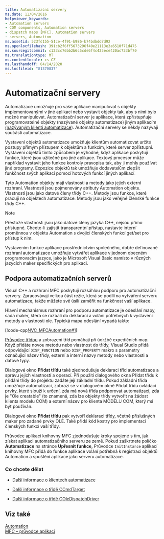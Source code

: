 ```yaml
---
title: Automatizační servery
ms.date: 11/04/2016
helpviewer_keywords:
- Automation servers
- COM components, Automation servers
- dispatch maps [MFC], Automation servers
- servers, Automation
ms.assetid: 523fd155-51ce-4f91-b986-b74bdbdd7d92
ms.openlocfilehash: 391cb2f6ff5673296f40e21113e3a6510f71d475
ms.sourcegitcommit: c123cc76bb2b6c5cde6f4c425ece420ac733bf70
ms.translationtype: MT
ms.contentlocale: cs-CZ
ms.lasthandoff: 04/14/2020
ms.locfileid: "81370837"
---
```

# <a name="automation-servers"></a>Automatizační servery

Automatizace umožňuje pro vaše aplikace manipulovat s objekty implementovanými v jiné aplikaci nebo vystavit objekty tak, aby s nimi bylo možné manipulovat. Automatizační server je aplikace, která zpřístupňuje programovatelné objekty (nazývané objekty automatizace) jiným aplikacím [(nazývaným klienti automatizace](../mfc/automation-clients.md)). Automatizační servery se někdy nazývají součásti automatizace.

Vystavení objektů automatizace umožňuje klientům automatizovat určité postupy přímým přístupem k objektům a funkcím, které server zpřístupní. Vystavení objektů tímto způsobem je výhodné, když aplikace poskytují funkce, které jsou užitečné pro jiné aplikace. Textový procesor může například vystavit jeho funkce kontroly pravopisu tak, aby ji mohly používat jiné programy. Expozice objektů tak umožňuje dodavatelům zlepšit funkčnost svých aplikací pomocí hotových funkcí jiných aplikací.

Tyto Automation objekty mají vlastnosti a metody jako jejich externí rozhraní. Vlastnosti jsou pojmenovány atributy Automation objektu. Vlastnosti jsou jako datové členy třídy C++. Metody jsou funkce, které pracují na objektech automatizace. Metody jsou jako veřejné členské funkce třídy C++.

> [!NOTE]
> Přestože vlastnosti jsou jako datové členy jazyka C++, nejsou přímo přístupné. Chcete-li zajistit transparentní přístup, nastavte interní proměnnou v objektu Automation s dvojicí členských funkcí get/set pro přístup k nim.

Vystavením funkce aplikace prostřednictvím společného, dobře definované rozhraní automatizace umožňuje vytvářet aplikace v jednom obecném programovacím jazyce, jako je Microsoft Visual Basic namísto v různých jazycích maker specifických pro aplikaci.

## <a name="support-for-automation-servers"></a><a name="_core_support_for_automation_servers"></a>Podpora automatizačních serverů

Visual C++ a rozhraní MFC poskytují rozsáhlou podporu pro automatizační servery. Zpracovávají velkou část režie, která se podílí na vytváření serveru automatizace, takže můžete své úsilí zaměřit na funkčnost vaší aplikace.

Hlavní mechanismus rozhraní pro podporu automatizace je odeslání mapy, sada maker, která se rozbalí do deklarací a volání potřebných k vystavení metody a vlastnosti ole. Typická mapa odeslání vypadá takto:

[!code-cpp[NVC_MFCAutomation#1](../mfc/codesnippet/cpp/automation-servers_1.cpp)]

[Průvodce třídou](reference/mfc-class-wizard.md) a zobrazení tříd pomáhají při údržbě expedičních map. Když přidáte novou metodu nebo vlastnost do třídy, Visual Studio přidá odpovídající `DISP_FUNCTION` nebo `DISP_PROPERTY` makro s parametry označující název třídy, externí a interní názvy metody nebo vlastnosti a datové typy.

Dialogové okno **Přidat třídu** také zjednodušuje deklaraci tříd automatizace a správu jejich vlastností a operací. Při použití dialogového okna Přidat třídu k přidání třídy do projektu zadáte její základní třídu. Pokud základní třída umožňuje automatizaci, zobrazí se v dialogovém okně Přidat třídu ovládací prvky, které slouží k určení, zda má nová třída podporovat automatizaci, zda je "Ole creatable" (to znamená, zda lze objekty třídy vytvořit na žádost klienta modelu COM) a externí název pro klienta MODELU COM, který má být používán.

Dialogové okno **Přidat třídu** pak vytvoří deklaraci třídy, včetně příslušných maker pro zadané prvky OLE. Také přidá kód kostry pro implementaci členských funkcí vaší třídy.

Průvodce aplikací knihovny MFC zjednodušuje kroky spojené s tím, jak získat aplikaci automatizačního serveru ze země. Pokud zaškrtnete políčko **Automatizace** na stránce **Upřesnit funkce,** Průvodce `InitInstance` aplikací knihovny MFC přidá do funkce aplikace volání potřebná k registraci objektů Automation a spuštění aplikace jako serveru automatizace.

### <a name="what-do-you-want-to-do"></a>Co chcete dělat

- [Další informace o klientech automatizace](../mfc/automation-clients.md)

- [Další informace o třídě CCmdTarget](../mfc/reference/ccmdtarget-class.md)

- [Další informace o třídě COleDispatchDriver](../mfc/reference/coledispatchdriver-class.md)

## <a name="see-also"></a>Viz také

[Automation](../mfc/automation.md)<br/>
[MFC – průvodce aplikací](../mfc/reference/mfc-application-wizard.md)
